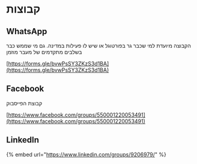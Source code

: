 # קבוצות

## WhatsApp

הקבוצה מיועדת למי שכבר גר בפורטוגל או שיש לו פעילות במדינה. גם מי שממש כבר בשלבים מתקדמים של מעבר מוזמן

[https://forms.gle/bvwPsSY3ZKzS3d1BA](https://forms.gle/bvwPsSY3ZKzS3d1BA)

## Facebook

קבוצת הפייסבוק

[https://www.facebook.com/groups/550001220053491](https://www.facebook.com/groups/550001220053491)

## LinkedIn

{% embed url="https://www.linkedin.com/groups/9206979/" %}
